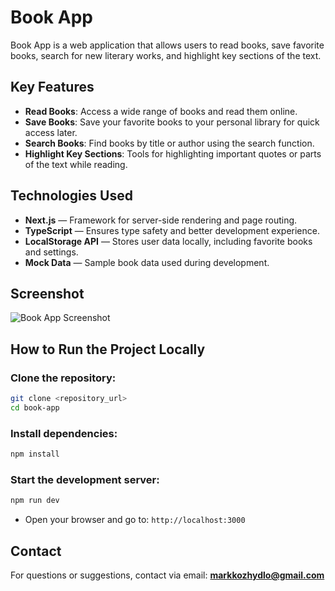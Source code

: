 # Book App

Book App is a web application that allows users to read books, save favorite books, search for new literary works, and highlight key sections of the text.

## Key Features

- **Read Books**: Access a wide range of books and read them online.
- **Save Books**: Save your favorite books to your personal library for quick access later.
- **Search Books**: Find books by title or author using the search function.
- **Highlight Key Sections**: Tools for highlighting important quotes or parts of the text while reading.

## Technologies Used

- **Next.js** — Framework for server-side rendering and page routing.
- **TypeScript** — Ensures type safety and better development experience.
- **LocalStorage API** — Stores user data locally, including favorite books and settings.
- **Mock Data** — Sample book data used during development.

## Screenshot

![Book App Screenshot](https://res.cloudinary.com/ddz9i6tqa/image/upload/vh1xzc7e9g68kld16laa)

## How to Run the Project Locally

### Clone the repository:
```sh
git clone <repository_url>
cd book-app
```

### Install dependencies:
```sh
npm install
```

### Start the development server:
```sh
npm run dev
```

- Open your browser and go to: `http://localhost:3000`

## Contact

For questions or suggestions, contact via email: **markkozhydlo@gmail.com**

